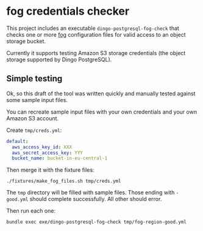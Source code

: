 # fog credentials checker

This project includes an executable `dingo-postgresql-fog-check` that checks one or more [fog](https://fog.io) configuration files for valid access to an object storage bucket.

Currently it supports testing Amazon S3 storage credentials (the object storage supported by Dingo PostgreSQL).

## Simple testing

Ok, so this draft of the tool was written quickly and manually tested against some sample input files.

You can recreate sample input files with your own credentials and your own Amazon S3 account.

Create `tmp/creds.yml`:

```yaml
default:
  aws_access_key_id: XXX
  aws_secret_access_key: YYY
  bucket_name: bucket-in-eu-central-1
```

Then merge it with the fixture files:

```
./fixtures/make_fog_files.sh tmp/creds.yml
```

The `tmp` directory will be filled with sample files. Those ending with `-good.yml` should complete successfully. All other should error.

Then run each one:

```
bundle exec exe/dingo-postgresql-fog-check tmp/fog-region-good.yml
```
